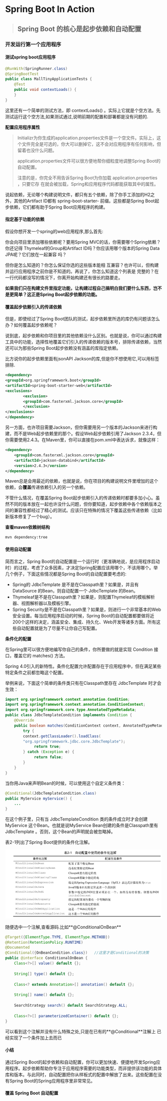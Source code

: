 # Spring Boot  In  Action 



> ## Spring Boot  的核心是起步依赖和自动配置



### 开发运行第一个应用程序



#### 测试spring boot应用程序

```java
@RunWith(SpringRunner.class)
@SpringBootTest
public class MallTinyApplicationTests {
    @Test
    public void contextLoads() {
    }
}
```

这里还有一个简单的测试方法，即 contextLoads() 。实际上它就是个空方法。先测试运行这个空方法,如果测试通过,说明前期的配置和部署都是没有问题的.



**配置应用程序属性**

> Initializr为你生成的application.properties文件是一个空文件。实际上，这个文件完全是可选的，你大可以删掉它，这不会对应用程序有任何影响，但留着也没什么问题。
>
> application.properties文件可以很方便地帮你细粒度地调整Spring Boot的自动配置。
>
> 注意的是，你完全不用告诉Spring Boot为你加载 application.properties ，只要它存
> 在就会被加载，Spring和应用程序代码都能获取其中的属性。

说起依赖，无论哪个构建说明文件，都只有五个依赖，除了你手工添加的H2之外，其他的Artifact ID都有 spring-boot-starter- 前缀。这些都是Spring Boot起步依赖，它们都有助于Spring Boot应用程序的构建。



#### 指定基于功能的依赖

假设你想开发一个spring的web应用程序,那么首先:

你会向项目里添加哪些依赖呢？要用Spring MVC的话，你需要哪个Spring依赖？你还记得
Thymeleaf的Group和Artifact ID吗？你应该用哪个版本的Spring Data JPA呢？它们放在一起兼容
吗？

但你是怎么知道的？你怎么保证你选的这些版本能相
互兼容？也许可以，但构建并运行应用程序之前你是不知道的。再说了，你怎么知道这个列表是
完整的？在一行代码都没写的情况下，你离开始构建还有很长的路要走。

**如果我们只在构建文件里指定功能，让构建过程自己搞明白我们要什么东西，岂不是更简单？这正是Spring Boot起步依赖的功能。**



#### 覆盖起步依赖引入的传递依赖

但是，即使经过了Spring Boot团队的测试，起步依赖里所选的库仍有问题该怎么办？如何覆盖起步依赖呢？

说到底，起步依赖和你项目里的其他依赖没什么区别。也就是说，你可以通过构建工具中的功能，选择性地覆盖它们引入的传递依赖的版本号，排除传递依赖，当然还可以为那些Spring Boot起步依赖没有涵盖的库指定依赖。

比方说你的起步依赖里面有jsonAPI Jackson的库,但是你不想使用它,可以用<exclusions>标签排除.

```xml
<dependency>
<groupId>org.springframework.boot</groupId>
<artifactId>spring-boot-starter-web</artifactId>
<exclusions>
        <exclusion>
        <groupId>com.fasterxml.jackson.core</groupId>
        </exclusion>
</exclusions>
</dependency>
```

另一方面，也许项目需要Jackson，但你需要用另一个版本的Jackson来进行构建，而不是Web起步依赖里的那个。假设Web起步依赖引用了Jackson 2.3.4，但你需要使用2.4.3。在Maven里，你可以直接在pom.xml中表达诉求，就像这样：

```xml
<dependency>
    <groupId>com.fasterxml.jackson.core</groupId>
    <artifactId>jackson-databind</artifactId>
    <version>2.4.3</version>
</dependency>
```

Maven总是会用最近的依赖，也就是说，你在项目的构建说明文件里增加的这个依赖，会**覆盖**传递依赖引入的另一个依赖。



不管什么情况，在覆盖Spring Boot起步依赖引入的传递依赖时都要多加小心。虽然不同的版本放在一起也许没什么问题，但你要知道，起步依赖中各个依赖版本之间的兼容性都经过了精心的测试。应该只在特殊的情况下覆盖这些传递依赖（比如新版本修复了一个bug）。

**查看maven依赖树结构**

```cmd
mvn dependency:tree
```

#### 使用自动配置

简而言之，Spring Boot的自动配置是一个运行时（更准确地说，是应用程序启动时）的过程，考虑了众多因素，才决定Spring配置应该用哪个，不该用哪个。举几个例子，下面这些情况都是Spring Boot的自动配置要考虑的:

* Spring的 JdbcTemplate 是不是在Classpath里？如果是，并且有 DataSource 的Bean，则自动配置一个 JdbcTemplate 的Bean。
* Thymeleaf是不是在Classpath里？如果是，则配置Thymeleaf的模板解析器、视图解析器以及模板引擎。
*  Spring Security是不是在Classpath里？如果是，则进行一个非常基本的Web安全设置。每当应用程序启动的时候，Spring Boot的自动配置都要做将近200个这样的决定，涵盖安全、集成、持久化、Web开发等诸多方面。所有这些自动配置就是为了尽量不让你自己写配置。



**条件化的配置**

在Spring里可以很方便地编写你自己的条件，你所要做的就是实现 Condition 接口，覆盖它的 matches() 方法。

Spring 4.0引入的新特性。条件化配置允许配置存在于应用程序中，但在满足某些特定条件之前都忽略这个配置。

举例来说，下面这个简单的条件类只有在Classpath里存在 JdbcTemplate 时才会生效：

```java
import org.springframework.context.annotation.Condition;
import org.springframework.context.annotation.ConditionContext;
import org.springframework.core.type.AnnotatedTypeMetadata;
public class JdbcTemplateCondition implements Condition {
    @Override
    public boolean matches(ConditionContext context, AnnotatedTypeMetadata metadata){
        try {
        context.getClassLoader().loadClass(
        "org.springframework.jdbc.core.JdbcTemplate");
       		 return true;
        } catch (Exception e) {
      	 	 return false;
        }
    }
}
```

当你用Java来声明Bean的时候，可以使用这个自定义条件类：

```java
@Conditional(JdbcTemplateCondition.class)
public MyService myService() {
	...
}
```

在这个例子里，只有当 JdbcTemplateCondition 类的条件成立时才会创建 MyService 这个Bean。也就是说MyService Bean创建的条件是Classpath里有 JdbcTemplate 。否则，这个Bean的声明就会被忽略掉。



表2-1列出了Spring Boot提供的条件化注解。

![](assets/condionbena-1560606398267.png)

随便选中一个注解,查看源码.比如**@ConditionalOnBean**

```java
@Target({ElementType.TYPE, ElementType.METHOD})
@Retention(RetentionPolicy.RUNTIME)
@Documented
@Conditional({OnBeanCondition.class})	//这里才是Conditional的决策
public @interface ConditionalOnBean {
    Class<?>[] value() default {};

    String[] type() default {};

    Class<? extends Annotation>[] annotation() default {};

    String[] name() default {};

    SearchStrategy search() default SearchStrategy.ALL;

    Class<?>[] parameterizedContainer() default {};
}
```

可以看到这个注解并没有什么特殊之处,只是在已有的**@Conditional**注解上 已经实现了一个条件加上去而已



#### 小结

通过Spring Boot的起步依赖和自动配置，你可以更加快速、便捷地开发Spring应用程序。起步依赖帮助你专注于应用程序需要的功能类型，而非提供该功能的具体库和版本。与此同时，自动配置把你从样板式的配置中解放了出来。这些配置在没有Spring Boot的Spring应用程序里非常常见。



#### 覆盖 Spring Boot 自动配置




